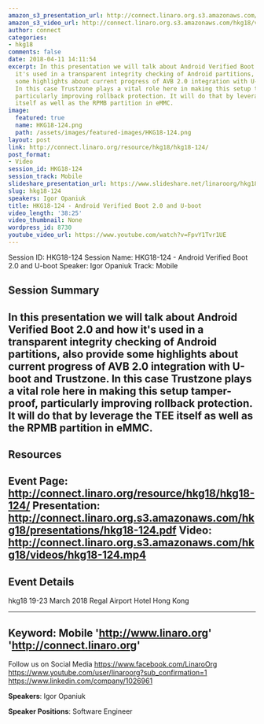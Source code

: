 ```yaml
---
amazon_s3_presentation_url: http://connect.linaro.org.s3.amazonaws.com/hkg18/presentations/hkg18-124.pdf
amazon_s3_video_url: http://connect.linaro.org.s3.amazonaws.com/hkg18/videos/hkg18-124.mp4
author: connect
categories:
- hkg18
comments: false
date: 2018-04-11 14:11:54
excerpt: In this presentation we will talk about Android Verified Boot 2.0 and how
  it's used in a transparent integrity checking of Android partitions, also provide
  some highlights about current progress of AVB 2.0 integration with U-boot and Trustzone.
  In this case Trustzone plays a vital role here in making this setup tamper-proof,
  particularly improving rollback protection. It will do that by leverage the TEE
  itself as well as the RPMB partition in eMMC.
image:
  featured: true
  name: HKG18-124.png
  path: /assets/images/featured-images/HKG18-124.png
layout: post
link: http://connect.linaro.org/resource/hkg18/hkg18-124/
post_format:
- Video
session_id: HKG18-124
session_track: Mobile
slideshare_presentation_url: https://www.slideshare.net/linaroorg/hkg18124-android-verified-boot-20-and-uboot
slug: hkg18-124
speakers: Igor Opaniuk
title: HKG18-124 - Android Verified Boot 2.0 and U-boot
video_length: '38:25'
video_thumbnail: None
wordpress_id: 8730
youtube_video_url: https://www.youtube.com/watch?v=FpvY1Tvr1UE
---
```


Session ID: HKG18-124
Session Name: HKG18-124 - Android Verified Boot 2.0 and U-boot
Speaker: Igor Opaniuk
Track: Mobile


## Session Summary
In this presentation we will talk about Android Verified Boot 2.0 and how it's used in a transparent integrity checking of Android partitions, also provide some highlights about current progress of AVB 2.0 integration with U-boot and Trustzone. In this case Trustzone plays a vital role here in making this setup tamper-proof, particularly improving rollback protection. It will do that by leverage the TEE itself as well as the RPMB partition in eMMC.
---------------------------------------------------
## Resources
Event Page: http://connect.linaro.org/resource/hkg18/hkg18-124/
Presentation: http://connect.linaro.org.s3.amazonaws.com/hkg18/presentations/hkg18-124.pdf
Video: http://connect.linaro.org.s3.amazonaws.com/hkg18/videos/hkg18-124.mp4
 ---------------------------------------------------
## Event Details
hkg18
19-23 March 2018 
Regal Airport Hotel Hong Kong

---------------------------------------------------
Keyword: Mobile
'http://www.linaro.org'
'http://connect.linaro.org'
---------------------------------------------------
Follow us on Social Media
https://www.facebook.com/LinaroOrg
https://www.youtube.com/user/linaroorg?sub_confirmation=1
https://www.linkedin.com/company/1026961

**Speakers**: Igor Opaniuk

**Speaker Positions**: Software Engineer